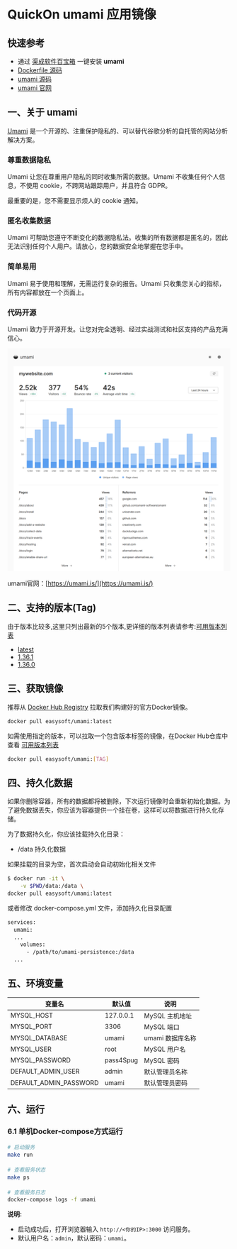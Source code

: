 <!-- 该文档是模板生成，手动修改的内容会被覆盖，详情参见：https://github.com/quicklyon/template-toolkit -->
# QuickOn umami 应用镜像

## 快速参考

- 通过 [渠成软件百宝箱](https://umami.is/docs/install) 一键安装 **umami**
- [Dockerfile 源码](https://github.com/quicklyon/umami-docker)
- [umami 源码](https://github.com/umami-software/umami)
- [umami 官网](https://umami.is/)

## 一、关于 umami

[Umami](https://umami.is/) 是一个开源的、注重保护隐私的、可以替代谷歌分析的自托管的网站分析解决方案。

### 尊重数据隐私

Umami 让您在尊重用户隐私的同时收集所需的数据。Umami 不收集任何个人信息，不使用 cookie，不跨网站跟踪用户，并且符合 GDPR。

最重要的是，您不需要显示烦人的 cookie 通知。

### 匿名收集数据

Umami 可帮助您遵守不断变化的数据隐私法。收集的所有数据都是匿名的，因此无法识别任何个人用户。请放心，您的数据安全地掌握在您手中。

### 简单易用

Umami 易于使用和理解，无需运行复杂的报告。Umami 只收集您关心的指标，所有内容都放在一个页面上。

### 代码开源

Umami 致力于开源开发。让您对完全透明、经过实战测试和社区支持的产品充满信心。

![screenshots](.template/feature-website-stats.png)

umami官网：[https://umami.is/](https://umami.is/)


<!-- 这里写应用的【附加信息】 -->

<!-- 示例

### 1.1 特性

- 批量执行: 主机命令在线批量执行
- 在线终端: 主机支持浏览器在线终端登录
- 文件管理: 主机文件在线上传下载
- 任务计划: 灵活的在线任务计划
- 发布部署: 支持自定义发布部署流程
- 配置中心: 支持 KV、文本、json 等格式的配置
- 监控中心: 支持站点、端口、进程、自定义等监控
- 报警中心: 支持短信、邮件、钉钉、微信等报警方式
- 优雅美观: 基于 Ant Design 的 UI 界面
- 开源免费: 前后端代码完全开源

-->

## 二、支持的版本(Tag)

由于版本比较多,这里只列出最新的5个版本,更详细的版本列表请参考:[可用版本列表](https://hub.docker.com/r/easysoft/umami/tags/)

<!-- 这里是应用的【Tag】信息，通过命令维护，详情参考：https://github.com/quicklyon/doc-toolkit -->
- [latest](https://github.com/umami-software/umami/releases/tags)
- [1.36.1](https://github.com/umami-software/umami/releases/tag/v1.36.1)
- [1.36.0](https://github.com/umami-software/umami/releases/tag/v1.36.0)

## 三、获取镜像

推荐从 [Docker Hub Registry](https://hub.docker.com/r/easysoft/umami) 拉取我们构建好的官方Docker镜像。

```bash
docker pull easysoft/umami:latest
```

如需使用指定的版本，可以拉取一个包含版本标签的镜像，在Docker Hub仓库中查看 [可用版本列表](https://hub.docker.com/r/easysoft/umami/tags/)

```bash
docker pull easysoft/umami:[TAG]
```

## 四、持久化数据

如果你删除容器，所有的数据都将被删除，下次运行镜像时会重新初始化数据。为了避免数据丢失，你应该为容器提供一个挂在卷，这样可以将数据进行持久化存储。

为了数据持久化，你应该挂载持久化目录：

- /data 持久化数据

如果挂载的目录为空，首次启动会自动初始化相关文件

```bash
$ docker run -it \
    -v $PWD/data:/data \
docker pull easysoft/umami:latest
```

或者修改 docker-compose.yml 文件，添加持久化目录配置

```bash
services:
  umami:
  ...
    volumes:
      - /path/to/umami-persistence:/data
  ...
```

## 五、环境变量

| 变量名                 | 默认值        | 说明                             |
| ----------------       | ------------- | -------------------------------- |
| MYSQL_HOST             | 127.0.0.1     | MySQL 主机地址                   |
| MYSQL_PORT             | 3306          | MySQL 端口                       |
| MYSQL_DATABASE         | umami         | umami 数据库名称                 |
| MYSQL_USER             | root          | MySQL 用户名                      |
| MYSQL_PASSWORD         | pass4Spug     | MySQL 密码                        |
| DEFAULT_ADMIN_USER     | admin         | 默认管理员名称             |
| DEFAULT_ADMIN_PASSWORD | umami         | 默认管理员密码 |

## 六、运行

### 6.1 单机Docker-compose方式运行

```bash
# 启动服务
make run

# 查看服务状态
make ps

# 查看服务日志
docker-compose logs -f umami

```

<!-- 这里写应用的【make命令的备注信息】位于文档最后端 -->
<!-- 示例
**说明:**

- 启动成功后，打开浏览器输入 `http://<你的IP>:8080` 访问管理后台
- 默认用户名：`admin`，默认密码：`spug.dev`
- [VERSION]({{APP_GIT_URL}}/blob/main/VERSION) 文件中详细的定义了Makefile可以操作的版本
- [docker-compose.yml]({{APP_GIT_URL}}/blob/main/docker-compose.yml)
-->

**说明:**

- 启动成功后，打开浏览器输入 `http://<你的IP>:3000` 访问服务。
- 默认用户名：`admin`，默认密码：`umami`。
